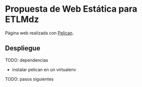 # Propuesta de Web Estática para ETLMdz

Página web realizada con [Pelican](https://getpelican.com/).

## Despliegue

TODO: dependencias

* instalar pelican en un virtualenv

TODO: pasos siguientes

